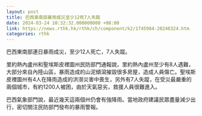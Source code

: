 ```yaml
---
layout: post
title: 巴西東南部暴雨成災至少12死7人失蹤
date: 2024-03-24 10:32:32.000000000 +08:00
link: https://news.rthk.hk/rthk/ch/component/k2/1745984-20240324.htm
categories: rthk
---
```


巴西東南部連日暴雨成災，至少12人死亡，7人失蹤。

里約熱內盧州和聖埃斯皮裡圖州民防部門通報說，里約熱內盧州至少有8人遇難，大部分來自內陸山區，暴雨造成的山泥傾瀉摧毀很多房屋，造成人員傷亡。聖埃斯皮裡圖州有4人在降雨造成的洪澇災害中喪生，另外有7人失蹤，在受災最嚴重的兩個城市，有約1200人被困，由於天氣惡劣，救援人員很難進入。

巴西氣象部門說，最近幾天這兩個州仍會有強降雨。當地政府建議民眾盡量減少出行，密切關注民防部門發布的暴雨警報。
